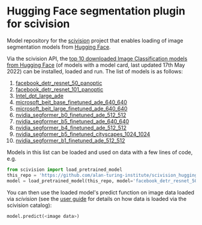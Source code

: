 # Hugging Face segmentation plugin for scivision

Model repository for the [scivision](https://scivision.readthedocs.io/) project that enables loading of image segmentation models from [Hugging Face](https://huggingface.co/models?pipeline_tag=image-segmentation&sort=downloads).

<!-- Classifies images as one of the 1000 ImageNet classes. -->

Via the scivision API, the [top 10 downloaded Image Classification models from Hugging Face](https://huggingface.co/models?pipeline_tag=image-segmentation&sort=downloads) (of models with a model card, last updated 17th May 2022) can be installed, loaded and run. The list of models is as follows:

1. [facebook_detr_resnet_50_panoptic](https://huggingface.co/facebook/detr-resnet-50-panoptic)
2. [facebook_detr_resnet_101_panoptic](https://huggingface.co/facebook/detr-resnet-101-panoptic)
3. [Intel_dpt_large_ade](https://huggingface.co/Intel/dpt-large-ade)
4. [microsoft_beit_base_finetuned_ade_640_640](https://huggingface.co/microsoft/beit-base-finetuned-ade-640-640)
5. [microsoft_beit_large_finetuned_ade_640_640](https://huggingface.co/microsoft/beit-large-finetuned-ade-640-640)
6. [nvidia_segformer_b0_finetuned_ade_512_512](https://huggingface.co/nvidia/segformer-b0-finetuned-ade-512-512)
7. [nvidia_segformer_b5_finetuned_ade_640_640](https://huggingface.co/nvidia/segformer-b5-finetuned-ade-640-640)
8. [nvidia_segformer_b4_finetuned_ade_512_512](https://huggingface.co/nvidia/segformer-b4-finetuned-ade-512-512)
9. [nvidia_segformer_b5_finetuned_cityscapes_1024_1024](https://huggingface.co/nvidia/segformer-b5-finetuned-cityscapes-1024-1024)
10. [nvidia_segformer_b1_finetuned_ade_512_512](https://huggingface.co/nvidia/segformer-b1-finetuned-ade-512-512)

Models in this list can be loaded and used on data with a few lines of code, e.g.

```python
from scivision import load_pretrained_model
this_repo = 'https://github.com/alan-turing-institute/scivision_huggingface_segmentation'
model = load_pretrained_model(this_repo, model='facebook_detr_resnet_50_panoptic')
```

You can then use the loaded model's predict function on image data loaded via *scivision* (see the [user guide](https://scivision.readthedocs.io/en/latest/user_guide.html) for details on how data is loaded via the scivision catalog):

```python
model.predict(<image data>)
```
